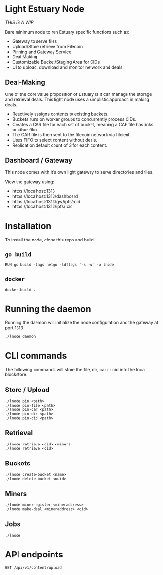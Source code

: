 # Light Estuary Node

*THIS IS A WIP*

Bare minimum node to run Estuary specific functions such as:

- Gateway to serve files
- Upload/Store retrieve from Filecoin
- Pinning and Gateway Service
- Deal Making
- Customizable Bucket/Staging Area for CIDs
- UI to upload, download and monitor network and deals

## Deal-Making
One of the core value proposition of Estuary is it can manage the storage and retrieval deals. This light node uses a simplistic approach in making deals.

- Reactively assigns contents to existing buckets.
- Buckets runs on worker groups to concurrently process CIDs.
- Creates a CAR file for each set of bucket, meaning a CAR file has links to other files. 
- The CAR file is then sent to the filecoin network via filcient.
- Uses FIFO to select content without deals. 
- Replication default count of 3 for each content.


## Dashboard / Gateway 
This node comes with it's own light gateway to serve directories and files.

View the gateway using:
- https://localhost:1313
- https://localhost:1313/dashboard
- https://localhost:1313/gw/ipfs/:cid
- https://localhost:1313/ipfs/:cid

# Installation
To install the node, clone this repo and build.

## `go build`
```
RUN go build -tags netgo -ldflags '-s -w' -o lnode
```

## `docker`
```
docker build .
```

# Running the daemon
Running the daemon will initialize the node configuration and the gateway at port 1313
```
./lnode daemon
```

# CLI commands
The following commands will store the file, dir, car or cid into the local blockstore.


## Store / Upload
```
./lnode pin <path>
./lnode pin-file <path>
./lnode pin-car <path>
./lnode pin-dir <path>
./lnode pin-cid <path>
```

## Retrieval 
```
./lnode retrieve <cid> <miners>
./lnode retrieve <cid>
```

## Buckets
```
./lnode create-bucket <name>
./lnode delete-bucket <uuid>
```

## Miners
```
./lnode miner-egister <mineraddress>
./lnode make-deal <mineraddress> <cid>
```

## Jobs
```
./lnode
```

# API endpoints
```
GET /api/v1/content/upload

```



